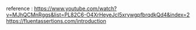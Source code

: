 reference : 
https://www.youtube.com/watch?v=MJhQCMnRggs&list=PL82C6-O4XrHeyeJcI5xrywgpfbrqdkQd4&index=2
https://fluentassertions.com/introduction